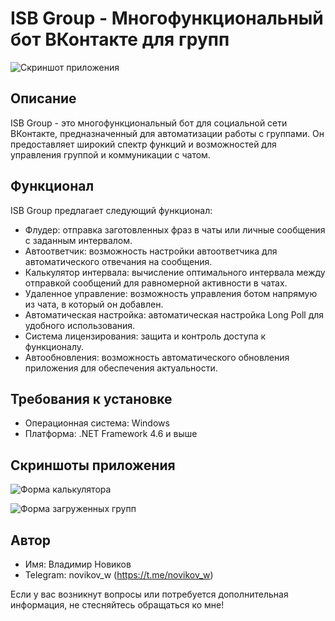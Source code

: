 # ISB Group - Многофункциональный бот ВКонтакте для групп

![Скриншот приложения](http://vk-isb.ru/img/git/mainForm.jpg)

## Описание
ISB Group - это многофункциональный бот для социальной сети ВКонтакте, предназначенный для автоматизации работы с группами. Он предоставляет широкий спектр функций и возможностей для управления группой и коммуникации с чатом.

## Функционал
ISB Group предлагает следующий функционал:
- Флудер: отправка заготовленных фраз в чаты или личные сообщения с заданным интервалом.
- Автоответчик: возможность настройки автоответчика для автоматического отвечания на сообщения.
- Калькулятор интервала: вычисление оптимального интервала между отправкой сообщений для равномерной активности в чатах.
- Удаленное управление: возможность управления ботом напрямую из чата, в который он добавлен.
- Автоматическая настройка: автоматическая настройка Long Poll для удобного использования.
- Система лицензирования: защита и контроль доступа к функционалу.
- Автообновления: возможность автоматического обновления приложения для обеспечения актуальности.

## Требования к установке
- Операционная система: Windows
- Платформа: .NET Framework 4.6 и выше

## Скриншоты приложения
![Форма калькулятора](http://vk-isb.ru/img/git/counter.jpg)

![Форма загруженных групп](http://vk-isb.ru/img/git/g.jpg)

## Автор
- Имя: Владимир Новиков
- Telegram: novikov_w (https://t.me/novikov_w)

Если у вас возникнут вопросы или потребуется дополнительная информация, не стесняйтесь обращаться ко мне!
